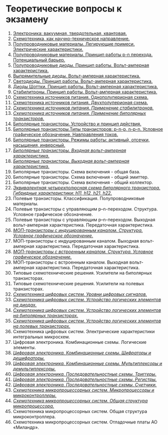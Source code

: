 # Теоретические вопросы к экзамену

1. [Электроника: вакуумная, твердотельная, квантовая.](1.md)
2. [Схемотехника, как научно-техническое направление.](2.md)
3. [Полупроводниковые материалы. Легирующие примеси. Электрические характеристики.](3.md)
4. [Полупроводниковые материалы. Принцип работы p-n перехода. Потенциальный барьер.](4.md)
5. [Полупроводниковые диоды. Принцип работы. Вольт-амперная характеристика.](5.md)
6. [Выпрямительные диоды. Вольт-амперная характеристика.](6.md)
7. [Светодиоды. Принцип работы. Вольт-амперная характеристика.](7.md)
8. [Диоды Шоттки. Принцип работы. Вольт-амперная характеристика.](8.md)
9. [Стабилитроны. Принцип работы. Вольт-амперная характеристика.](9.md)
10. [Схемотехника источников питания. Однополуперионая схема.](10.md)
11. [Схемотехника источников питания. Двухполуперионая схема.](11.md)
12. [*Схемотехника источников питания. Применение стабилитронов.*](12.md)
13. [*Схемотехника источников питания. Применение биполярных транзисторов.*](13.md)
14. [Биполярные транзисторы. Устройство и принцип действия.](14.md)
15. [Биполярные транзисторы.Типы транзисторов: p-n-p, n-p-n. Условное графическое обозначение. Навправления токов.](15.md)
16. [Биполярные транзисторы. Режимы работы: активный, отсечки, насыщения, инверсный.](16.md)
17. [*Биполярные транзисторы. Входная вольт-амперная характеристика.*](17.md)
18. [*Биполярные транзисторы. Выходная вольт-амперная характеристика.*](18.md)
19. Биполярные транзисторы. Схема включения - общая база.
20. Биполярные транзисторы. Схема включения - общий эмиттер.
21. Биполярные транзисторы. Схема включения - общий коллектор.
22. [*Эквивалентная четырехполюсная схема биполярного транзистора. Гибридные характеристики: h11, h12, h21, h22.*](22.md)
23. Полевые транзисторы. Классификация. Полупроводниковые материалы.
24. Полевые транзисторы с управляющим p–n-переходом. Структура. Условное графическое обозначение.
25. Полевые транзисторы с управляющим p–n-переходом. Выходная вольт-амперная характеристика. Передаточная характеристика.
26. [*МОП-транзисторы с индуцированным каналом. Структура. Условное графическое обозначение.*](26.md)
27. МОП-транзисторы с индуцированным каналом. Выходная вольт-амперная характеристика. Передаточная характеристика.
28. [*МОП-транзисторы с встроенным каналом. Структура. Условное графическое обозначение.*](28.md)
29. МОП-транзисторы с встроенным каналом. Выходная вольт-амперная характеристика. Передаточная характеристика.
30. Типовые схемотехнические решения. Усилители на биполярных транзисторах.
31. Типовые схемотехнические решения. Усилители на полевых транзисторах.
32. [*Схемотехника цифровых систем. Уровни цифровых сигналов.*](32.md)
33. [*Схемотехника цифровых систем. Устройство логических элементов на диодах.*](33.md)
34. [*Схемотехника цифровых систем. Устройство логических элементов на биполярных транзисторах.*](34.md)
34. [*Схемотехника цифровых систем. Устройство логических элементов на полевых транзисторах.*](34_2.md)
35. Схемотехника цифровых систем. Электрические характеристики интегральных микросхем.
36. Цифровая электроника. Комбинационные схемы. Логические элементы.
37. [*Цифровая электроника. Комбинационные схемы. Шифраторы и дешифраторы.*](37.md)
38. [*Цифровая электроника. Комбинационные схемы. Мультиплексоры и демультиплексоры.*](38.md)
39. [*Цифровая электроника. Последовательностные схемы. Триггеры.*](39.md)
40. [*Цифровая электроника. Последовательностные схемы. Регистры.*](40.md)
41. [*Цифровая электроника. Последовательностные схемы. Счетчики.*](41.md)
42. [*Схемотехника микропроцессорных систем. Микропроцессоры и микроконтроллеры.*](42.md)
43. [*Схемотехника микропроцессорных систем. Общая структура микропроцессора.*](43.md)
44. Схемотехника микропроцессорных систем. Общая структура микроконтроллера.
45. Схемотехника микропроцессорных систем. Отладочные платы АО «Миландр».
